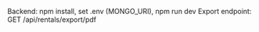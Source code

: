 Backend: npm install, set .env (MONGO_URI), npm run dev
Export endpoint: GET /api/rentals/export/pdf
